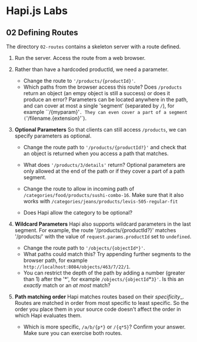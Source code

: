 # Hapi.js Labs


## 02 Defining Routes

The directory `02-routes` contains a skeleton server with a route defined.

1. Run the server.
   Access the route from a web browser.
1. Rather than have a hardcoded productId, we need a parameter.
    - Change the route to `'/products/{productId}'`.
    - Which paths from the browser access this route? Does `/products` return
      an object (an empy object is still a success)
      or does it produce an error?
   Parameters can be located anywhere in the path,
   and can cover at most a single 'segment' (separated by `/`),
   for example ``/{myparam}'`.
   They can even cover a part of a segment (`'/filename.{extension}'`).

1. __Optional Parameters__ So that clients can still access `/products`,
   we can specify parameters as optional.
    - Change the route path to `'/products/{productId?}'` and check that an object
      is returned when you access a path that matches.
    - What does `'/products/3/details'` return?
   Optional parameters are only allowed at the end of the path
   or if they cover a part of a path segment.

    - Change the route to allow in incoming path of `/categories/food/products/sushi-combo-16`.
      Make sure that it also works with `/categories/jeans/products/levis-505-regular-fit`
    - Does Hapi allow the category to be optional?

1. __Wildcard Parameters__ Hapi also supports wildcard parameters in the last segment.
   For example, the route '/products/{productId?}' matches '/products/' with the
   value of `request.params.productId` set to `undefined`.
    - Change the route path to `'/objects/{objectId*}'`.
    - What paths could match this? Try appending further segments to the browser path,
      for example `http://localhost:8084/objects/463/7/22/1`.
    - You can restrict the depth of the path by adding a number (greater than 1)
      after the '\*', for example `/objects/{objectId`*`3}'`.
      Is this an _exactly_ match or an _at most_ match?

1. __Path matching order__
   Hapi matches routes based on their _specificity__.
   Routes are matched in order from most specific to least specific.
   So the order you place them in your source code doesn't affect the
   order in which Hapi evaluates them.
    - Which is more specific, `/a/b/{p*}` or `/{q*5}`? Confirm your answer.
      Make sure you can exercise both routes.


